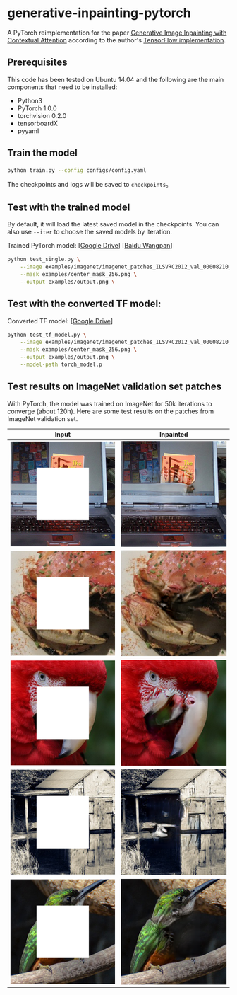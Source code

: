 # generative-inpainting-pytorch
A PyTorch reimplementation for the paper [Generative Image Inpainting with Contextual Attention](https://arxiv.org/abs/1801.07892) according to the author's [TensorFlow implementation](https://github.com/JiahuiYu/generative_inpainting).

## Prerequisites
This code has been tested on Ubuntu 14.04 and the following are the main components that need to be installed:
- Python3
- PyTorch 1.0.0
- torchvision 0.2.0
- tensorboardX
- pyyaml

## Train the model
```bash
python train.py --config configs/config.yaml
```

The checkpoints and logs will be saved to `checkpoints`。

## Test with the trained model
By default, it will load the latest saved model in the checkpoints. You can also use `--iter` to choose the saved models by iteration.

Trained PyTorch model: [[Google Drive](https://drive.google.com/drive/folders/1FHlDG94O8sH-sOOpkJBQmxCTicr1gc-C?usp=sharing)] [[Baidu Wangpan](https://pan.baidu.com/s/1c2xWhBIfyz0zttHP6lVR6w)]

```bash
python test_single.py \
	--image examples/imagenet/imagenet_patches_ILSVRC2012_val_00008210_input.png \
	--mask examples/center_mask_256.png \
	--output examples/output.png \
```

## Test with the converted TF model:
Converted TF model: [[Google Drive](https://drive.google.com/file/d/1vz2Qp12_iwOiuvLWspLHrC1UIuhSLojx/view?usp=sharing)]

```bash
python test_tf_model.py \
	--image examples/imagenet/imagenet_patches_ILSVRC2012_val_00008210_input.png \
	--mask examples/center_mask_256.png \
	--output examples/output.png \
	--model-path torch_model.p
```

## Test results on ImageNet validation set patches

With PyTorch, the model was trained on ImageNet for 50k iterations to converge (about 120h). Here are some test results on the patches from ImageNet validation set.

| Input | Inpainted |
|:---:|:---:|
| [![val_00000827_input](examples/imagenet/imagenet_patches_ILSVRC2012_val_00000827_input.png)](examples/imagenet/imagenet_patches_ILSVRC2012_val_00000827_input.png)  | [![val_00000827_output](examples/imagenet/imagenet_patches_ILSVRC2012_val_00000827_output.png)](examples/imagenet/imagenet_patches_ILSVRC2012_val_00000827_output.png) |
| [![val_00008210_input](examples/imagenet/imagenet_patches_ILSVRC2012_val_00008210_input.png)](examples/imagenet/imagenet_patches_ILSVRC2012_val_00008210_input.png)  | [![val_00008210_output](examples/imagenet/imagenet_patches_ILSVRC2012_val_00008210_output.png)](examples/imagenet/imagenet_patches_ILSVRC2012_val_00008210_output.png) |
| [![val_00022355_input](examples/imagenet/imagenet_patches_ILSVRC2012_val_00022355_input.png)](examples/imagenet/imagenet_patches_ILSVRC2012_val_00022355_input.png)  | [![val_00022355_output](examples/imagenet/imagenet_patches_ILSVRC2012_val_00022355_output.png)](examples/imagenet/imagenet_patches_ILSVRC2012_val_00022355_output.png) |
| [![val_00025892_input](examples/imagenet/imagenet_patches_ILSVRC2012_val_00025892_input.png)](examples/imagenet/imagenet_patches_ILSVRC2012_val_00025892_input.png)  | [![val_00025892_output](examples/imagenet/imagenet_patches_ILSVRC2012_val_00025892_output.png)](examples/imagenet/imagenet_patches_ILSVRC2012_val_00025892_output.png) |
| [![val_00045643_input](examples/imagenet/imagenet_patches_ILSVRC2012_val_00045643_input.png)](examples/imagenet/imagenet_patches_ILSVRC2012_val_00045643_input.png)  | [![val_00045643_output](examples/imagenet/imagenet_patches_ILSVRC2012_val_00045643_output.png)](examples/imagenet/imagenet_patches_ILSVRC2012_val_00045643_output.png) |
